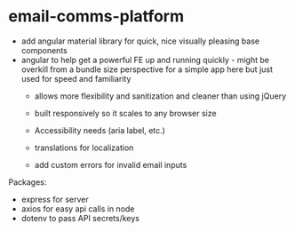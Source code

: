# email-comms-platform

- add angular material library for quick, nice visually pleasing base components
- angular to help get a powerful FE up and running quickly - might be overkill from a bundle size perspective for a simple app here but just used for speed and familiarity
  - allows more flexibility and sanitization and cleaner than using jQuery

  - built responsively so it scales to any browser size
  - Accessibility needs (aria label, etc.)
  - translations for localization

  - add custom errors for invalid email inputs


Packages:
  - express for server
  - axios for easy api calls in node
  - dotenv to pass API secrets/keys
